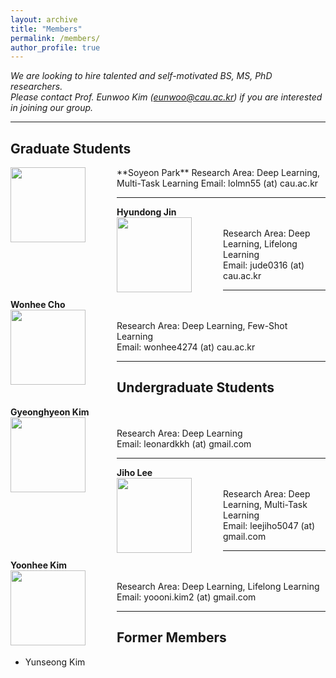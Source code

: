 ```yaml
---
layout: archive
title: "Members"
permalink: /members/
author_profile: true
---
```

*We are looking to hire talented and self-motivated BS, MS, PhD researchers.*      
*Please contact Prof. Eunwoo Kim (eunwoo@cau.ac.kr) if you are interested in joining our group.*

------
## Graduate Students
<img src='/images/profile.png' width="120" align="left" style="margin-right:50px">      
**Soyeon Park**      
Research Area: Deep Learning, Multi-Task Learning       
Email: lolmn55 (at) cau.ac.kr    

-----
**Hyundong Jin**    
<img src='/images/profile.png' width="120" align="left" style="margin-right:50px">      
Research Area: Deep Learning, Lifelong Learning       
Email: jude0316 (at) cau.ac.kr    

-----
**Wonhee Cho**      
<img src='/images/profile.png' width="120" align="left" style="margin-right:50px">       
Research Area: Deep Learning, Few-Shot Learning        
Email: wonhee4274 (at) cau.ac.kr     

------
## Undergraduate Students  
**Gyeonghyeon Kim**      
<img src='/images/profile.png' width="120" align="left" style="margin-right:50px">      
Research Area: Deep Learning       
Email: leonardkkh (at) gmail.com     

-----
**Jiho Lee**        
<img src='/images/profile.png' width="120" align="left" style="margin-right:50px">       
Research Area: Deep Learning, Multi-Task Learning            
Email: leejiho5047 (at) gmail.com      

-----
**Yoonhee Kim**       
<img src='/images/profile.png' width="120" align="left" style="margin-right:50px">       
Research Area: Deep Learning, Lifelong Learning           
Email: yoooni.kim2 (at) gmail.com      
  
  
------  
## Former Members   
- Yunseong Kim
